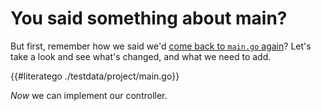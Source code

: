 # You said something about main?

But first, remember how we said we'd [come back to `main.go`
again](../TODO.md)?  Let's take a look and see what's changed, and what we
need to add.

{{#literatego ./testdata/project/main.go}}

*Now* we can implement our controller.
